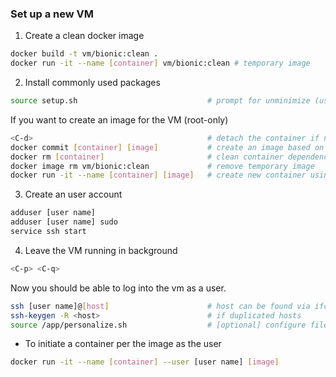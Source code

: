 ### Set up a new VM
1. Create a clean docker image
  ``` bash
  docker build -t vm/bionic:clean .
  docker run -it --name [container] vm/bionic:clean # temporary image
  ```

2. Install commonly used packages
  ``` bash
  source setup.sh                             # prompt for unminimize (user log-in) 
  ```
  
  If you want to create an image for the VM (root-only)
  ``` bash
  <C-d>                                       # detach the container if not already
  docker commit [container] [image]           # create an image based on the current VM state
  docker rm [container]                       # clean container dependency
  docker image rm vm/bionic:clean             # remove temporary image
  docker run -it --name [container] [image]   # create new container using the created image
  ```

3. Create an user account
  ``` bash
  adduser [user name]
  adduser [user name] sudo
  service ssh start
  ```
 
4. Leave the VM running in background
  ``` bash
  <C-p> <C-q>
  ```

  Now you should be able to log into the vm as a user. 
  ``` bash
  ssh [user name]@[host]                      # host can be found via ifconfig
  ssh-keygen -R <host>                        # if duplicated hosts
  source /app/personalize.sh                  # [optional] configure files, e.g., gitconfig
  ```

  * To initiate a container per the image as the user
  ``` bash
  docker run -it --name [container] --user [user name] [image]
  ```
